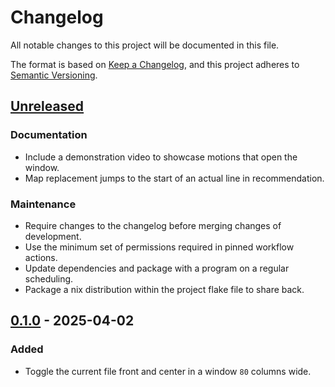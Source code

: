 # Changelog

All notable changes to this project will be documented in this file.

The format is based on [Keep a Changelog][changelog], and this project adheres to [Semantic Versioning][semver].

## [Unreleased]

### Documentation

- Include a demonstration video to showcase motions that open the window.
- Map replacement jumps to the start of an actual line in recommendation.

### Maintenance

- Require changes to the changelog before merging changes of development.
- Use the minimum set of permissions required in pinned workflow actions.
- Update dependencies and package with a program on a regular scheduling.
- Package a nix distribution within the project flake file to share back.

## [0.1.0] - 2025-04-02

### Added

- Toggle the current file front and center in a window `80` columns wide.

<!-- a collection of links -->

[changelog]: https://keepachangelog.com/en/1.1.0/
[semver]: https://semver.org/spec/v2.0.0.html

<!-- a collection of releases -->

[Unreleased]: https://github.com/zimeg/newsflash.nvim/compare/v0.1.0...HEAD
[0.1.0]: https://github.com/zimeg/newsflash.nvim/releases/tag/v0.1.0
